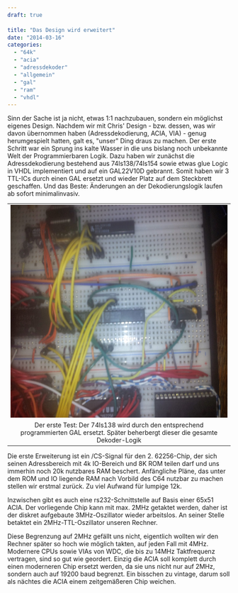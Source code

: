 ```yaml
---
draft: true

title: "Das Design wird erweitert"
date: "2014-03-16"
categories: 
  - "64k"
  - "acia"
  - "adressdekoder"
  - "allgemein"
  - "gal"
  - "ram"
  - "vhdl"
---
```


Sinn der Sache ist ja nicht, etwas 1:1 nachzubauen, sondern ein möglichst eigenes Design. Nachdem wir mit Chris' Design - bzw. dessen, was wir davon übernommen haben (Adressdekodierung, ACIA, VIA) - genug herumgespielt hatten, galt es, "unser" Ding draus zu machen. Der erste Schritt war ein Sprung ins kalte Wasser in die uns bislang noch unbekannte Welt der Programmierbaren Logik. Dazu haben wir zunächst die Adressdekodierung bestehend aus 74ls138/74ls154 sowie etwas glue Logic in VHDL implementiert und auf ein GAL22V10D gebrannt. Somit haben wir 3 TTL-ICs durch einen GAL ersetzt und wieder Platz auf dem Steckbrett geschaffen. Und das Beste: Änderungen an der Dekodierungslogik laufen ab sofort minimalinvasiv.

<table style="margin-left:auto;margin-right:auto;text-align:center;" cellspacing="0" cellpadding="0" align="center"><tbody><tr><td style="text-align:center;"><a style="margin-left:auto;margin-right:auto;" href="https://steckschwein.files.wordpress.com/2014/03/b4236-img_20140117_230608.jpg"><img src="images/b4236-img_20140117_230608.jpg" width="640" height="480" border="0"></a></td></tr><tr><td style="text-align:center;">Der erste Test: Der 74ls138 wird durch den entsprechend programmierten GAL ersetzt. Später beherbergt dieser die gesamte Dekoder-Logik</td></tr></tbody></table>

Die erste Erweiterung ist ein /CS-Signal für den 2. 62256-Chip, der sich seinen Adressbereich mit 4k IO-Bereich und 8K ROM teilen darf und uns immerhin noch 20k nutzbares RAM beschert. Anfängliche Pläne, das unter dem ROM und IO liegende RAM nach Vorbild des C64 nutzbar zu machen stellen wir erstmal zurück. Zu viel Aufwand für lumpige 12k.

Inzwischen gibt es auch eine rs232-Schnittstelle auf Basis einer 65x51 ACIA. Der vorliegende Chip kann mit max. 2MHz getaktet werden, daher ist der diskret aufgebaute 3MHz-Oszillator wieder arbeitslos. An seiner Stelle betaktet ein 2MHz-TTL-Oszillator unseren Rechner.

Diese Begrenzung auf 2MHz gefällt uns nicht, eigentlich wollten wir den Rechner später so hoch wie möglich takten, auf jeden Fall mit 4MHz. Modernere CPUs sowie VIAs von WDC, die bis zu 14MHz Taktfrequenz vertragen, sind so gut wie geordert. Einzig die ACIA soll komplett durch einen moderneren Chip ersetzt werden, da sie uns nicht nur auf 2MHz, sondern auch auf 19200 baud begrenzt. Ein bisschen zu vintage, darum soll als nächtes die ACIA einem zeitgemäßeren Chip weichen.
